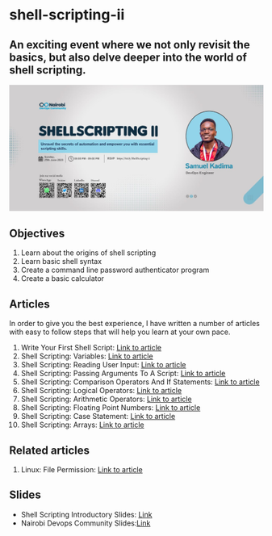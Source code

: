 # shell-scripting-ii
## An exciting event where we not only revisit the basics, but also delve deeper into the world of shell scripting.
![poster](/images/kadima_shell_2_wide.jpeg)

## Objectives

1. Learn about the origins of shell scripting
2. Learn basic shell syntax
3. Create a command line password authenticator program
4. Create a basic calculator

## Articles
In order to give you the best experience, I have written a number of articles  with easy to follow steps that will help you learn at your own pace.

1. Write Your First Shell Script: [Link to article](https://medium.com/@kadimasam/write-your-first-shell-script-ce10d0531fa1)
2. Shell Scripting: Variables: [Link to article](https://medium.com/@kadimasam/shell-scripting-variables-3e8138f5bc4a)
3. Shell Scripting: Reading User Input: [Link to article](https://medium.com/@kadimasam/shell-scripting-reading-user-input-f0b5374f89ee)
4. Shell Scripting: Passing Arguments To A Script: [Link to article](https://medium.com/@kadimasam/shell-scripting-arguments-to-a-script-ad6422fb2c1e)
5. Shell Scripting: Comparison Operators And If Statements: [Link to article](https://medium.com/@kadimasam/shell-scripting-comparison-operators-and-if-statements-9e0277fd60b8)
6. Shell Scripting: Logical Operators: [Link to article](https://medium.com/@kadimasam/shell-scripting-logical-operators-d5bd89b3bb8)
7. Shell Scripting: Arithmetic Operators: [Link to article](https://medium.com/@kadimasam/shell-scripting-arithmetic-operations-3d3fe1f2ab9d)
8. Shell Scripting: Floating Point Numbers: [Link to article](https://medium.com/@kadimasam/shell-scripting-floating-point-numbers-836a9972b1c3)
9. Shell Scripting: Case Statement: [Link to article](https://medium.com/@kadimasam/shell-scripting-case-statement-4a6f1e502e2f)
10. Shell Scripting: Arrays: [Link to article](https://medium.com/@kadimasam/shell-scripting-arrays-659536cbcb2b)

## Related articles

1. Linux: File Permission: [Link to article](https://medium.com/@kadimasam/linux-file-permissions-5aa08015f9e5)

## Slides
* Shell Scripting Introductory Slides: [Link](https://docs.google.com/presentation/d/1z-eNXvZ1PA0gjYFvtOT-8iQTVprN-mnBOAzBXN7CoZI/edit?usp=sharing)
* Nairobi Devops Community Slides:[Link](https://docs.google.com/presentation/d/1z9u-nVjxIW4Wk5YtaE_0EK4e-wN7gEhNv2wx32ELAEI/edit?usp=sharing)



